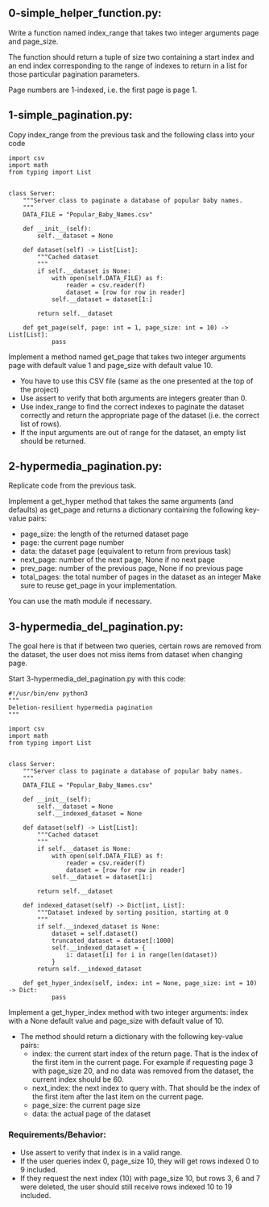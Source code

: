 ## 0-simple_helper_function.py:


Write a function named index_range that takes two integer arguments page and page_size.

The function should return a tuple of size two containing a start index and an end index corresponding to the range of indexes to return in a list for those particular pagination parameters.

Page numbers are 1-indexed, i.e. the first page is page 1.


## 1-simple_pagination.py:

Copy index_range from the previous task and the following class into your code


	import csv
	import math
	from typing import List


	class Server:
	    """Server class to paginate a database of popular baby names.
	    """
	    DATA_FILE = "Popular_Baby_Names.csv"
	
	    def __init__(self):
	        self.__dataset = None
	
	    def dataset(self) -> List[List]:
	        """Cached dataset
	        """
	        if self.__dataset is None:
	            with open(self.DATA_FILE) as f:
	                reader = csv.reader(f)
	                dataset = [row for row in reader]
	            self.__dataset = dataset[1:]
	
	        return self.__dataset
	
	    def get_page(self, page: int = 1, page_size: int = 10) -> List[List]:
	            pass

Implement a method named get_page that takes two integer arguments page with default value 1 and page_size with default value 10.

* You have to use this CSV file (same as the one presented at the top of the project)
* Use assert to verify that both arguments are integers greater than 0.
* Use index_range to find the correct indexes to paginate the dataset correctly and return the appropriate page of the dataset (i.e. the correct list of rows).
* If the input arguments are out of range for the dataset, an empty list should be returned.


## 2-hypermedia_pagination.py:

Replicate code from the previous task.

Implement a get_hyper method that takes the same arguments (and defaults) as get_page and returns a dictionary containing the following key-value pairs:

* page_size: the length of the returned dataset page
* page: the current page number
* data: the dataset page (equivalent to return from previous task)
* next_page: number of the next page, None if no next page
* prev_page: number of the previous page, None if no previous page
* total_pages: the total number of pages in the dataset as an integer
Make sure to reuse get_page in your implementation.

You can use the math module if necessary.


## 3-hypermedia_del_pagination.py:

The goal here is that if between two queries, certain rows are removed from the dataset, the user does not miss items from dataset when changing page.

Start 3-hypermedia_del_pagination.py with this code:

	#!/usr/bin/env python3
	"""
	Deletion-resilient hypermedia pagination
	"""
	
	import csv
	import math
	from typing import List
	
	
	class Server:
	    """Server class to paginate a database of popular baby names.
	    """
	    DATA_FILE = "Popular_Baby_Names.csv"
	
	    def __init__(self):
	        self.__dataset = None
	        self.__indexed_dataset = None
	
	    def dataset(self) -> List[List]:
	        """Cached dataset
	        """
	        if self.__dataset is None:
	            with open(self.DATA_FILE) as f:
	                reader = csv.reader(f)
	                dataset = [row for row in reader]
	            self.__dataset = dataset[1:]
	
	        return self.__dataset
	
	    def indexed_dataset(self) -> Dict[int, List]:
	        """Dataset indexed by sorting position, starting at 0
	        """
	        if self.__indexed_dataset is None:
	            dataset = self.dataset()
	            truncated_dataset = dataset[:1000]
	            self.__indexed_dataset = {
	                i: dataset[i] for i in range(len(dataset))
	            }
	        return self.__indexed_dataset
	
	    def get_hyper_index(self, index: int = None, page_size: int = 10) -> Dict:
	            pass
	

Implement a get_hyper_index method with two integer arguments: index with a None default value and page_size with default value of 10.

* The method should return a dictionary with the following key-value pairs:
	* index: the current start index of the return page. That is the index of the first item in the current page. For example if requesting page 3 with page_size 20, and no data was removed from the dataset, the current index should be 60.
	* next_index: the next index to query with. That should be the index of the first item after the last item on the current page.
	* page_size: the current page size
	* data: the actual page of the dataset

### Requirements/Behavior:

* Use assert to verify that index is in a valid range.
* If the user queries index 0, page_size 10, they will get rows indexed 0 to 9 included.
 * If they request the next index (10) with page_size 10, but rows 3, 6 and 7 were deleted, the user should still receive rows indexed 10 to 19 included.

